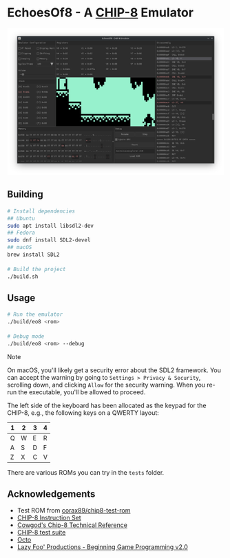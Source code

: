 # EchoesOf8 - A [CHIP-8](https://en.wikipedia.org/wiki/CHIP-8) Emulator

![Screenshot of EchoesOf8 in debug mode](images/debug_demo.png)

## Building

```bash
# Install dependencies
## Ubuntu
sudo apt install libsdl2-dev
## Fedora
sudo dnf install SDL2-devel
## macOS
brew install SDL2

# Build the project
./build.sh
```

## Usage

```bash
# Run the emulator
./build/eo8 <rom>

# Debug mode
./build/eo8 <rom> --debug
```

> [!NOTE]
> On macOS, you'll likely get a security error about the SDL2 framework.
> You can accept the warning by going to `Settings > Privacy & Security`,
> scrolling down, and clicking `Allow` for the security warning.
> When you re-run the executable, you'll be allowed to proceed.

The left side of the keyboard has been allocated as the keypad for the CHIP-8,
e.g., the following keys on a QWERTY layout:

| 1 | 2 | 3 | 4 |
|---|---|---|---|
| Q | W | E | R |
| A | S | D | F |
| Z | X | C | V |

There are various ROMs you can try in the `tests` folder.

## Acknowledgements

- Test ROM from [corax89/chip8-test-rom](https://github.com/corax89/chip8-test-rom)
- [CHIP-8 Instruction Set](https://github.com/mattmikolay/chip-8/wiki/CHIP%E2%80%908-Instruction-Set)
- [Cowgod's Chip-8 Technical Reference](http://devernay.free.fr/hacks/chip8/C8TECH10.HTM)
- [CHIP-8 test suite](https://github.com/Timendus/chip8-test-suite)
- [Octo](https://github.com/JohnEarnest/Octo)
- [Lazy Foo' Productions - Beginning Game Programming v2.0](https://lazyfoo.net/tutorials/SDL/)

